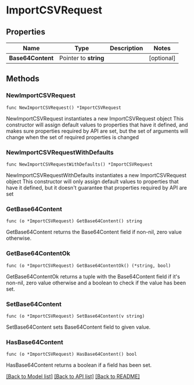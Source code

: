 # ImportCSVRequest

## Properties

Name | Type | Description | Notes
------------ | ------------- | ------------- | -------------
**Base64Content** | Pointer to **string** |  | [optional] 

## Methods

### NewImportCSVRequest

`func NewImportCSVRequest() *ImportCSVRequest`

NewImportCSVRequest instantiates a new ImportCSVRequest object
This constructor will assign default values to properties that have it defined,
and makes sure properties required by API are set, but the set of arguments
will change when the set of required properties is changed

### NewImportCSVRequestWithDefaults

`func NewImportCSVRequestWithDefaults() *ImportCSVRequest`

NewImportCSVRequestWithDefaults instantiates a new ImportCSVRequest object
This constructor will only assign default values to properties that have it defined,
but it doesn't guarantee that properties required by API are set

### GetBase64Content

`func (o *ImportCSVRequest) GetBase64Content() string`

GetBase64Content returns the Base64Content field if non-nil, zero value otherwise.

### GetBase64ContentOk

`func (o *ImportCSVRequest) GetBase64ContentOk() (*string, bool)`

GetBase64ContentOk returns a tuple with the Base64Content field if it's non-nil, zero value otherwise
and a boolean to check if the value has been set.

### SetBase64Content

`func (o *ImportCSVRequest) SetBase64Content(v string)`

SetBase64Content sets Base64Content field to given value.

### HasBase64Content

`func (o *ImportCSVRequest) HasBase64Content() bool`

HasBase64Content returns a boolean if a field has been set.


[[Back to Model list]](../README.md#documentation-for-models) [[Back to API list]](../README.md#documentation-for-api-endpoints) [[Back to README]](../README.md)


